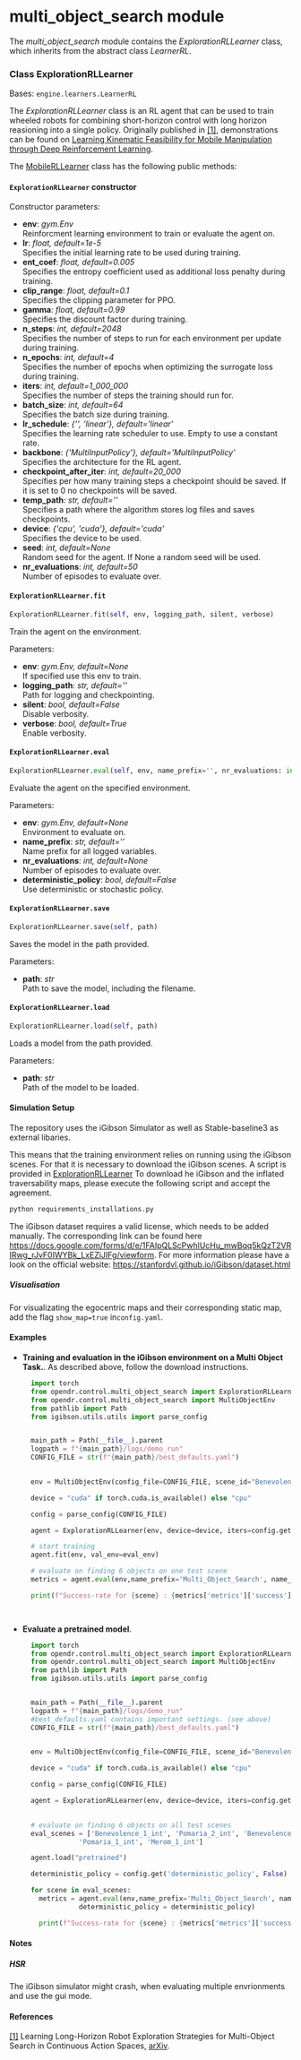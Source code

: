 # multi_object_search module

The *multi_object_search* module contains the *ExplorationRLLearner* class, which inherits from the abstract class *LearnerRL*.

### Class ExplorationRLLearner
Bases: `engine.learners.LearnerRL`

The *ExplorationRLLearner* class is an RL agent that can be used to train wheeled robots for combining short-horizon control with long horizon reasioning into a single policy.
Originally published in [[1]](#kinematic-feasibility), demonstrations can be found on [Learning Kinematic Feasibility for Mobile Manipulation through Deep Reinforcement Learning](http://kinematic-rl.cs.uni-freiburg.de/).

The [MobileRLLearner](/src/opendr/control/multi_object_search/multi_object_search_learner.py) class has the following public methods:

#### `ExplorationRLLearner` constructor

Constructor parameters:

- **env**: *gym.Env*\
  Reinforcment learning environment to train or evaluate the agent on.
- **lr**: *float, default=1e-5*\
  Specifies the initial learning rate to be used during training.
- **ent_coef**: *float, default=0.005*\
  Specifies the entropy coefficient used as additional loss penalty during training.
- **clip_range**: *float, default=0.1*\
  Specifies the clipping parameter for PPO.
- **gamma**: *float, default=0.99*\
  Specifies the discount factor during training.
- **n_steps**: *int, default=2048*\
  Specifies the number of steps to run for each environment per update during training.
- **n_epochs**: *int, default=4*\
  Specifies the number of epochs when optimizing the surrogate loss during training.
- **iters**: *int, default=1_000_000*\
  Specifies the number of steps the training should run for.
- **batch_size**: *int, default=64*\
  Specifies the batch size during training.
- **lr_schedule**: *{'', 'linear'}, default='linear'*\
  Specifies the learning rate scheduler to use. Empty to use a constant rate.
- **backbone**: *{'MultiInputPolicy'}, default='MultiInputPolicy'*\
  Specifies the architecture for the RL agent.
- **checkpoint_after_iter**: *int, default=20_000*\
  Specifies per how many training steps a checkpoint should be saved. If it is set to 0 no checkpoints will be saved.
- **temp_path**: *str, default=''*\
  Specifies a path where the algorithm stores log files and saves checkpoints.
- **device**: *{'cpu', 'cuda'}, default='cuda'*\
  Specifies the device to be used.
- **seed**: *int, default=None*\
  Random seed for the agent. If None a random seed will be used.
- **nr_evaluations**: *int, default=50*\
  Number of episodes to evaluate over.

#### `ExplorationRLLearner.fit`
```python
ExplorationRLLearner.fit(self, env, logging_path, silent, verbose)
```

Train the agent on the environment.

Parameters:

- **env**: *gym.Env, default=None*\
  If specified use this env to train.
- **logging_path**: *str, default=''*\
  Path for logging and checkpointing.
- **silent**: *bool, default=False*\
  Disable verbosity.
- **verbose**: *bool, default=True*\
  Enable verbosity.


#### `ExplorationRLLearner.eval`
```python
ExplorationRLLearner.eval(self, env, name_prefix='', nr_evaluations: int = None, deterministic_policy: bool = False)
```
Evaluate the agent on the specified environment.

Parameters:

- **env**: *gym.Env, default=None*\
  Environment to evaluate on.
- **name_prefix**: *str, default=''*\
  Name prefix for all logged variables.
- **nr_evaluations**: *int, default=None*\
  Number of episodes to evaluate over.
- **deterministic_policy**: *bool, default=False*\
  Use deterministic or stochastic policy.


#### `ExplorationRLLearner.save`
```python
ExplorationRLLearner.save(self, path)
```
Saves the model in the path provided.

Parameters:

- **path**: *str*\
  Path to save the model, including the filename.


#### `ExplorationRLLearner.load`
```python
ExplorationRLLearner.load(self, path)
```
Loads a model from the path provided.

Parameters:

- **path**: *str*\
  Path of the model to be loaded.



#### Simulation Setup
The repository uses the iGibson Simulator as well as Stable-baseline3 as external libaries. 

This means that the training environment relies on running using the iGibson scenes. For that it is necessary to download the iGibson scenes. A script is provided in [ExplorationRLLearner](/src/opendr/control/multi_object_search/requirements_installations.py) 
To download he iGibson and the inflated traversability maps, please execute the following script and accept the agreement.

```sh
python requirements_installations.py
````

The iGibson dataset requires a valid license, which needs to be added manually. The corresponding link can be found here https://docs.google.com/forms/d/e/1FAIpQLScPwhlUcHu_mwBqq5kQzT2VRIRwg_rJvF0IWYBk_LxEZiJIFg/viewform.
For more information please have a look on the official website: https://stanfordvl.github.io/iGibson/dataset.html

##### Visualisation
For visualizating the egocentric maps and their corresponding static map, add the flag `show_map=true` in`config.yaml`.


#### Examples
* **Training and evaluation in the iGibson environment on a Multi Object Task.**.
As described above, follow the download instructions.
  ```python
    import torch
    from opendr.control.multi_object_search import ExplorationRLLearner 
    from opendr.control.multi_object_search import MultiObjectEnv
    from pathlib import Path
    from igibson.utils.utils import parse_config


    main_path = Path(__file__).parent
    logpath = f"{main_path}/logs/demo_run"
    CONFIG_FILE = str(f"{main_path}/best_defaults.yaml")
    

    env = MultiObjectEnv(config_file=CONFIG_FILE, scene_id="Benevolence_1_int")

    device = "cuda" if torch.cuda.is_available() else "cpu"

    config = parse_config(CONFIG_FILE)

    agent = ExplorationRLLearner(env, device=device, iters=config.get('train_iterations', 500),temp_path=logpath,config_filename=CONFIG_FILE)

    # start training
    agent.fit(env, val_env=eval_env)

    # evaluate on finding 6 objects on one test scene
    metrics = agent.eval(env,name_prefix='Multi_Object_Search', name_scene="Benevolence_1_int", nr_evaluations= 75,deterministic_policy = False)

    print(f"Success-rate for {scene} : {metrics['metrics']['success']} \nSPL for {scene} : {metrics['metrics']['spl']}")

    
  ```

* **Evaluate a pretrained model**.
  
  ```python
    import torch
    from opendr.control.multi_object_search import ExplorationRLLearner 
    from opendr.control.multi_object_search import MultiObjectEnv
    from pathlib import Path
    from igibson.utils.utils import parse_config


    main_path = Path(__file__).parent
    logpath = f"{main_path}/logs/demo_run"
    #best_defaults.yaml contains important settings. (see above)
    CONFIG_FILE = str(f"{main_path}/best_defaults.yaml")
    

    env = MultiObjectEnv(config_file=CONFIG_FILE, scene_id="Benevolence_1_int")

    device = "cuda" if torch.cuda.is_available() else "cpu"

    config = parse_config(CONFIG_FILE)

    agent = ExplorationRLLearner(env, device=device, iters=config.get('train_iterations', 500),temp_path=logpath,config_filename=CONFIG_FILE)

    
    # evaluate on finding 6 objects on all test scenes
    eval_scenes = ['Benevolence_1_int', 'Pomaria_2_int', 'Benevolence_2_int', 'Wainscott_0_int', 'Beechwood_0_int',
                'Pomaria_1_int', 'Merom_1_int']

    agent.load("pretrained")

    deterministic_policy = config.get('deterministic_policy', False)

    for scene in eval_scenes:
      metrics = agent.eval(env,name_prefix='Multi_Object_Search', name_scene=scene, nr_evaluations= 75,\
                deterministic_policy = deterministic_policy)

      print(f"Success-rate for {scene} : {metrics['metrics']['success']} \nSPL for {scene} : {metrics['metrics']['spl']}")
  ```

#### Notes

##### HSR
The iGibson simulator might crash, when evaluating multiple envrionments and use the gui mode.

#### References
<a name="multi-object-search" href="https://arxiv.org/abs/2205.11384">[1]</a> Learning Long-Horizon Robot Exploration Strategies for Multi-Object Search in Continuous Action Spaces,
[arXiv](https://arxiv.org/abs/2205.11384).
